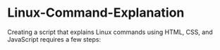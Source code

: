 # Linux-Command-Explanation
Creating a script that explains Linux commands using HTML, CSS, and JavaScript requires a few steps:
